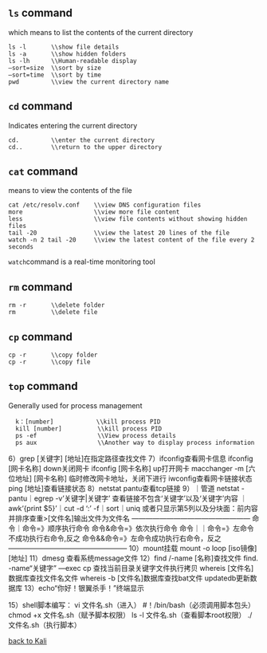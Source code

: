 ## `ls` command
which means to list the contents of the current directory

    ls -l       \\show file details
    ls -a       \\show hidden folders
    ls -lh      \\Human-readable display
    —sort=size  \\sort by size
    —sort=time  \\sort by time
    pwd         \\view the current directory name

## `cd` command
Indicates entering the current directory

    cd.         \\enter the current directory
    cd..        \\return to the upper directory

## `cat` command
means to view the contents of the file

    cat /etc/resolv.conf    \\view DNS configuration files
    more                    \\view more file content
    less                    \\view file contents without showing hidden files
    tail -20                \\view the latest 20 lines of the file
    watch -n 2 tail -20     \\view the latest content of the file every 2 seconds
`watch`command is a real-time monitoring tool

## `rm` command

    rm -r       \\delete folder
    rm          \\delete file
    
## `cp` command
    cp -r       \\copy folder
    cp -r       \\copy file
    
## `top` command
Generally used for process management

      k：[number]            \\kill process PID
      kill [number]          \\kill process PID
      ps -ef                 \\View process details
      ps aux                 \\Another way to display process information
      
6）grep [关键字] [地址]在指定路径查找文件
7）ifconfig查看网卡信息
      ifconfig [网卡名称] down关闭网卡
      ifconfig [网卡名称] up打开网卡
      macchanger -m [六位地址] [网卡名称]
      临时修改网卡地址，关闭下进行
      iwconfig查看网卡链接状态
      ping [地址]查看链接状态
8）netstat pantu查看tcp链接
9）｜管道
netstat -pantu｜egrep -v’关键字|关键字’
查看链接不包含‘关键字’以及‘关键字’内容
｜awk‘{print $5}’｜cut -d ‘:’ -f｜sort｜uniq
或者只显示第5列以及分块面：前内容并排序查重>[文件名]输出文件为文件名
—————————————————
命令｜命令=》顺序执行命令
命令&命令=》依次执行命令
命令｜｜命令=》左命令不成功执行右命令,反之
命令&&命令=》左命令成功执行右命令，反之
—————————————————
10）mount挂载
        mount -o loop [iso镜像] [地址]
11）dmesg 查看系统message文件
12）find /-name [名称]查找文件
        find. -name“关键字” —exec cp
        查找当前目录关键字文件执行拷贝
        whereis [文件名]数据库查找文件名文件
        whereis -b [文件名]数据库查找bat文件
        updatedb更新数据库
13）echo“你好！银翼杀手！”终端显示

15）shell脚本编写：
️vi 文件名.sh（进入）
️#！/bin/bash（必须调用脚本包头）
️chmod +x 文件名.sh（赋予脚本权限）
️ls -l 文件名.sh（查看脚本root权限）
️./ 文件名.sh（执行脚本）

[back to Kali](https://github.com/pro1tocol/Linux-Novice-Function-1.0.1/tree/main/Kali)
